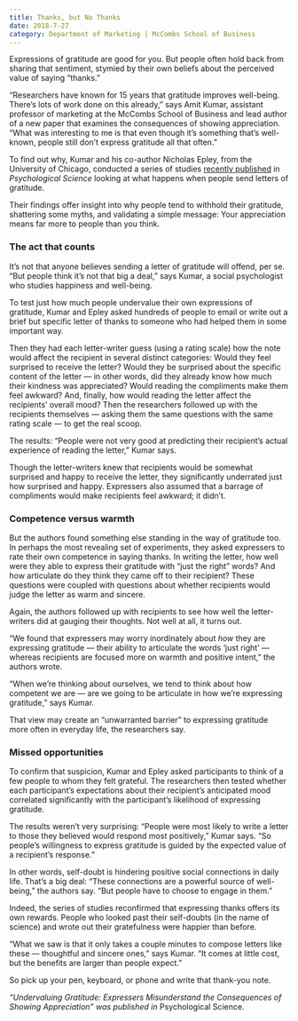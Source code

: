 ```yaml
--- 
title: Thanks, but No Thanks
date: 2018-7-27
category: Department of Marketing | McCombs School of Business
---
```


Expressions of gratitude are good for you. But people often hold back from sharing that sentiment, stymied by their own beliefs about the perceived value of saying “thanks.”

“Researchers have known for 15 years that gratitude improves well-being. There’s lots of work done on this already,” says Amit Kumar, assistant professor of marketing at the McCombs School of Business and lead author of a new paper that examines the consequences of showing appreciation. “What was interesting to me is that even though it’s something that’s well-known, people still don’t express gratitude all that often.”

To find out why, Kumar and his co-author Nicholas Epley, from the University of Chicago, conducted a series of studies [recently published](http://journals.sagepub.com/doi/full/10.1177/0956797618772506) in _Psychological Science_ looking at what happens when people send letters of gratitude.

Their findings offer insight into why people tend to withhold their gratitude, shattering some myths, and validating a simple message: Your appreciation means far more to people than you think.

### The act that counts

It’s not that anyone believes sending a letter of gratitude will offend, per se. “But people think it’s not that big a deal,” says Kumar, a social psychologist who studies happiness and well-being.

To test just how much people undervalue their own expressions of gratitude, Kumar and Epley asked hundreds of people to email or write out a brief but specific letter of thanks to someone who had helped them in some important way.

Then they had each letter-writer guess (using a rating scale) how the note would affect the recipient in several distinct categories: Would they feel surprised to receive the letter? Would they be surprised about the specific content of the letter — in other words, did they already know how much their kindness was appreciated? Would reading the compliments make them feel awkward? And, finally, how would reading the letter affect the recipients’ overall mood? Then the researchers followed up with the recipients themselves — asking them the same questions with the same rating scale — to get the real scoop.

The results: “People were not very good at predicting their recipient’s actual experience of reading the letter,” Kumar says.

Though the letter-writers knew that recipients would be somewhat surprised and happy to receive the letter, they significantly underrated just how surprised and happy. Expressers also assumed that a barrage of compliments would make recipients feel awkward; it didn’t.

### Competence versus warmth

But the authors found something else standing in the way of gratitude too. In perhaps the most revealing set of experiments, they asked expressers to rate their own competence in saying thanks. In writing the letter, how well were they able to express their gratitude with “just the right” words? And how articulate do they think they came off to their recipient? These questions were coupled with questions about whether recipients would judge the letter as warm and sincere.

Again, the authors followed up with recipients to see how well the letter-writers did at gauging their thoughts. Not well at all, it turns out.

“We found that expressers may worry inordinately about _how_ they are expressing gratitude — their ability to articulate the words ‘just right’ — whereas recipients are focused more on warmth and positive intent,” the authors wrote.

“When we’re thinking about ourselves, we tend to think about how competent we are — are we going to be articulate in how we’re expressing gratitude,” says Kumar.

That view may create an “unwarranted barrier” to expressing gratitude more often in everyday life, the researchers say.

### Missed opportunities

To confirm that suspicion, Kumar and Epley asked participants to think of a few people to whom they felt grateful. The researchers then tested whether each participant’s expectations about their recipient’s anticipated mood correlated significantly with the participant’s likelihood of expressing gratitude.

The results weren’t very surprising: “People were most likely to write a letter to those they believed would respond most positively,” Kumar says. “So people’s willingness to express gratitude is guided by the expected value of a recipient’s response.”

In other words, self-doubt is hindering positive social connections in daily life. That’s a big deal: “These connections are a powerful source of well-being,” the authors say. “But people have to choose to engage in them.”

Indeed, the series of studies reconfirmed that expressing thanks offers its own rewards. People who looked past their self-doubts (in the name of science) and wrote out their gratefulness were happier than before.

“What we saw is that it only takes a couple minutes to compose letters like these — thoughtful and sincere ones,” says Kumar. “It comes at little cost, but the benefits are larger than people expect.”

So pick up your pen, keyboard, or phone and write that thank-you note.

_“Undervaluing Gratitude: Expressers Misunderstand the Consequences of Showing Appreciation” was published in_ Psychological Science.